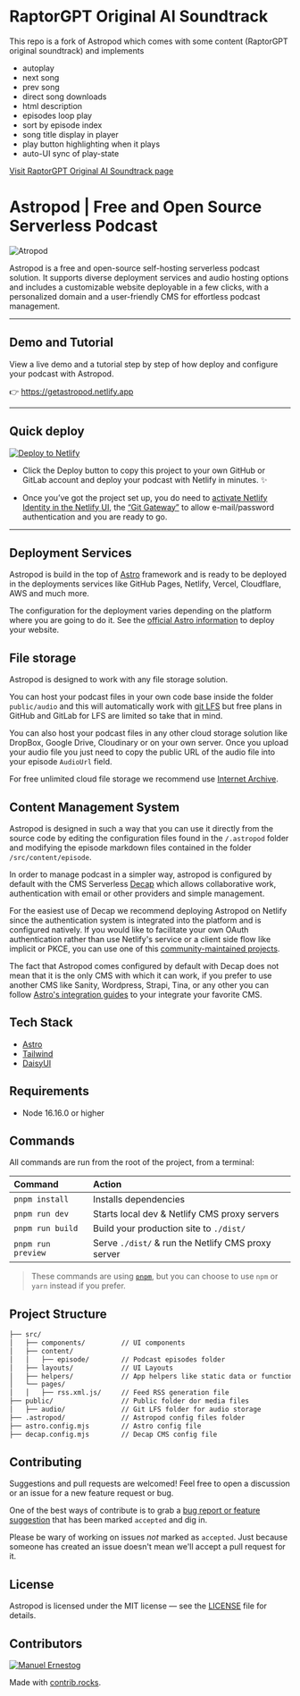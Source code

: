# RaptorGPT Original AI Soundtrack

This repo is a fork of Astropod which comes with some content (RaptorGPT original soundtrack) and implements
- autoplay
- next song
- prev song
- direct song downloads
- html description
- episodes loop play
- sort by episode index
- song title display in player 
- play button highlighting when it plays
- auto-UI sync of play-state

[Visit RaptorGPT Original AI Soundtrack page](https://raptorgpt-ost.netlify.app/)

# Astropod | Free and Open Source Serverless Podcast

![Atropod](https://github.com/manuelernestog/manuelernestog/assets/53962116/3106bf65-37f9-427f-9b50-72d7ae22752f)

Astropod is a free and open-source self-hosting serverless podcast solution. It supports diverse deployment services and audio hosting options and includes a customizable website deployable in a few clicks, with a personalized domain and a user-friendly CMS for effortless podcast management.

---

## Demo and Tutorial

View a live demo and a tutorial step by step of how deploy and configure your podcast with Astropod.

👉️ <https://getastropod.netlify.app>

---

## Quick deploy

[![Deploy to Netlify](https://www.netlify.com/img/deploy/button.svg)][deploy]

- Click the Deploy button to copy this project to your own GitHub or GitLab account and deploy your podcast with Netlify in minutes. ✨

- Once you’ve got the project set up, you do need to
[activate Netlify Identity in the Netlify UI][identity], the
[“Git Gateway”][gateway] to allow e-mail/password authentication and you are ready to go.

---

## Deployment Services

Astropod is build in the top of [Astro](https://astro.build/) framework and is ready to be deployed in the deployments services like GitHub Pages, Netlify, Vercel, Cloudflare, AWS and much more.

The configuration for the deployment varies depending on the platform where you are going to do it. See the [official Astro information](https://docs.astro.build/en/guides/deploy/) to deploy your website.

## File storage

Astropod is designed to work with any file storage solution.

You can host your podcast files in your own code base inside the folder `public/audio` and this will automatically work with [git LFS](https://git-lfs.com/) but free plans in GitHub and GitLab for LFS are limited so take that in mind.

You can also host your podcast files in any other cloud storage solution like DropBox, Google Drive, Cloudinary or on your own server. Once you upload your audio file you just need to copy the public URL of the audio file into your episode `AudioUrl` field.

For free unlimited cloud file storage we recommend use [Internet Archive](https://archive.org/).

## Content Management System

Astropod is designed in such a way that you can use it directly from the source code by editing the configuration files found in the `/.astropod` folder and modifying the episode markdown files contained in the folder `/src/content/episode`.

In order to manage podcast in a simpler way, astropod is configured by default with the CMS Serverless [Decap](https://decapcms.org/) which allows collaborative work, authentication with email or other providers and simple management.

For the easiest use of Decap we recommend deploying Astropod on Netlify since the authentication system is integrated into the platform and is configured natively. If you would like to facilitate your own OAuth authentication rather than use Netlify's service or a client side flow like implicit or PKCE, you can use one of this [community-maintained projects](https://decapcms.org/docs/external-oauth-clients/).

The fact that Astropod comes configured by default with Decap does not mean that it is the only CMS with which it can work, if you prefer to use another CMS like Sanity, Wordpress, Strapi, Tina, or any other you can follow [Astro's integration guides](https://docs.astro.build/en/guides/cms/) to your integrate your favorite CMS.

## Tech Stack

- [Astro](https://astro.build)
- [Tailwind](https://tailwindcss.com/)
- [DaisyUI](https://daisyui.com/)

## Requirements

- Node 16.16.0 or higher

## Commands

All commands are run from the root of the project, from a terminal:

| Command            | Action                                             |
| :----------------- | :------------------------------------------------- |
| `pnpm install`     | Installs dependencies                              |
| `pnpm run dev`     | Starts local dev & Netlify CMS proxy servers       |
| `pnpm run build`   | Build your production site to `./dist/`            |
| `pnpm run preview` | Serve `./dist/` & run the Netlify CMS proxy server |

> These commands are using [`pnpm`][pnpm], but you can choose to use `npm` or `yarn` instead if you prefer.

## Project Structure

```txt
├── src/
│   ├── components/         // UI components
│   ├── content/  
│   │   ├── episode/        // Podcast episodes folder
│   ├── layouts/            // UI Layouts
│   ├── helpers/            // App helpers like static data or functions
│   └── pages/
│   │   ├── rss.xml.js/     // Feed RSS generation file
├── public/                 // Public folder dor media files
│   ├── audio/              // Git LFS folder for audio storage
├── .astropod/              // Astropod config files folder
├── astro.config.mjs        // Astro config file
├── decap.config.mjs        // Decap CMS config file
```

## Contributing

Suggestions and pull requests are welcomed! Feel free to open a discussion or an issue for a new feature request or bug.

One of the best ways of contribute is to grab a [bug report or feature suggestion](https://github.com/manuelernestog/astropod/issues) that has been marked `accepted` and dig in.

Please be wary of working on issues _not_ marked as `accepted`. Just because someone has created an issue doesn't mean we'll accept a pull request for it.

## License

Astropod is licensed under the MIT license — see the [LICENSE](https://github.com/manuelernestog/astropod/blob/main/LICENSE) file for details.

## Contributors

[![Manuel Ernestog](https://contrib.rocks/image?repo=manuelernestog/astropod)](https://github.com/manuelernestog/astropod/graphs/contributors)

Made with [contrib.rocks](https://contrib.rocks).

[deploy]: https://app.netlify.com/start/deploy?repository=https://github.com/manuelernestog/astropod
[identity]: https://docs.netlify.com/visitor-access/identity/
[gateway]: https://docs.netlify.com/visitor-access/git-gateway/
[pnpm]: https://pnpm.io/
